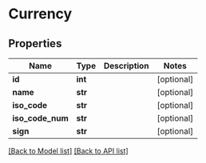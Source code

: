 # Currency

## Properties
Name | Type | Description | Notes
------------ | ------------- | ------------- | -------------
**id** | **int** |  | [optional] 
**name** | **str** |  | [optional] 
**iso_code** | **str** |  | [optional] 
**iso_code_num** | **str** |  | [optional] 
**sign** | **str** |  | [optional] 

[[Back to Model list]](#documentation-for-models) [[Back to API list]](#documentation-for-api-endpoints)



